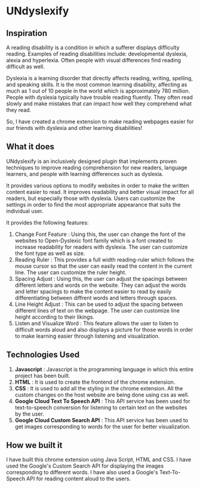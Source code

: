 # UNdyslexify

## Inspiration 
A reading disability is a condition in which a sufferer displays difficulty reading. Examples of reading disabilities include: developmental dyslexia, alexia and hyperlexia. Often people with visual differences find reading difficult as well.

Dyslexia is a learning disorder that directly affects reading, writing, spelling, and speaking skills. It is the most common learning disability, affecting as much as 1 out of 10 people in the world which is approximately 780 million. People with dyslexia typically have trouble reading fluently. They often read slowly and make mistakes that can impact how well they comprehend what they read.

So, I have created a chrome extension to make reading webpages easier for our friends with dyslexia and other learning disabilities!

## What it does

UNdyslexify is an inclusively designed plugin that implements proven techniques to improve reading comprehension for new readers, language learners, and people with learning differences such as dyslexia.

It provides various options to modify websites in order to make the written content easier to read. It improves readability and better visual impact for all readers, but especially those with dyslexia. Users can customize the settings in order to find the most appropriate appearance that suits the individual user. 

It provides the following features:

1. Change Font Feature : Using this, the user can change the font of the websites to Open-Dyslexic font family which is a font created to increase readability for readers with dyslexia. The user can customize the font type as well as size.
2. Reading Ruler : This provides a full width reading-ruler which follows the mouse cursor so that the user can easily read the content in the current line. The user can customize the ruler height.
3. Spacing Adjust : Using this, the user can adjust the spacings between different letters and words on the website. They can adjust the words and letter spacings to make the content easier to read by easily differentiating between diffrent words and letters through spaces.
4. Line Height Adjust : This can be used to adjust the spacing between different lines of text on the webpage. The user can customize line height according to their likings.
5. Listen and Visualize Word : This feature allows the user to listen to difficult words aloud and also displays a picture for those words in order to make learning easier through listening and visualization.

## Technologies Used

1. **Javascript** : Javascript is the programming language in which this entire project has been built.
2. **HTML** : It is used to create the frontend of the chrome extension.
3. **CSS** : It is used to add all the styling in the chrome extension. All the custom changes on the host website are being done using css as well.
5. **Google Cloud Text To Speech API** : This API service has been used for text-to-speech conversion for listening to certain text on the websites by the user.
5. **Google Cloud Custom Search API** : This API service has been used to get images corresponding to words for the user for better visualization.

## How we built it

I have built this chrome extension using Java Script, HTML and CSS. I have used the Google's Custom Search API for displaying the images corresponding to different words. I have also used a Google's Text-To-Speech API for reading content aloud to the users. 
